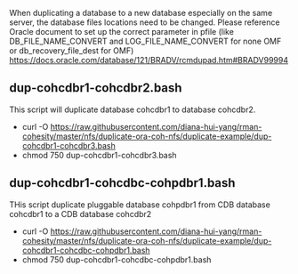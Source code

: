 When duplicating a database to a new database especially on the same server, the database files locations need to be changed. Please reference Oracle document to set up the correct parameter in pfile (like DB_FILE_NAME_CONVERT and LOG_FILE_NAME_CONVERT for none OMF or db_recovery_file_dest for OMF)
https://docs.oracle.com/database/121/BRADV/rcmdupad.htm#BRADV99994

## dup-cohcdbr1-cohcdbr2.bash
This script will duplicate database cohcdbr1 to database cohcdbr2.

- curl -O https://raw.githubusercontent.com/diana-hui-yang/rman-cohesity/master/nfs/duplicate-ora-coh-nfs/duplicate-example/dup-cohcdbr1-cohcdbr3.bash
- chmod 750 dup-cohcdbr1-cohcdbr3.bash

## dup-cohcdbr1-cohcdbc-cohpdbr1.bash
THis script duplicate pluggable database cohpdbr1 from CDB database cohcdbr1 to a CDB database cohcdbr2

- curl -O https://raw.githubusercontent.com/diana-hui-yang/rman-cohesity/master/nfs/duplicate-ora-coh-nfs/duplicate-example/dup-cohcdbr1-cohcdbc-cohpdbr1.bash
- chmod 750 dup-cohcdbr1-cohcdbc-cohpdbr1.bash
